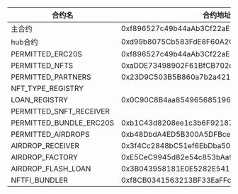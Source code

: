 | 合约名 | 合约地址 |
|-----|----|
| 主合约 | 0xf896527c49b44aAb3Cf22aE356Fa3AF8E331F280 |
| hub合约 | 0xd99b8075Cb583FdE8F60A2C3aC84eE37c701a578 |
| PERMITTED_ERC20S | 0xf896527c49b44aAb3Cf22aE356Fa3AF8E331F280 |
| PERMITTED_NFTS | 0xaDDE73498902F61BfCB702e94C31c13C534879AC |
| PERMITTED_PARTNERS | 0x23D9C503B5B860a7b2a421975EbbA1e009c480A8 |
| NFT_TYPE_REGISTRY | |
| LOAN_REGISTRY | 0x0C90C8B4aa8549656851964d5fB787F0e4F54082 |
| PERMITTED_SNFT_RECEIVER | |
| PERMITTED_BUNDLE_ERC20S | 0xb1C43d8208ee1c3b6F9218796970Bb332FFF57ab |
| PERMITTED_AIRDROPS | 0xb48DbdA4ED5B300A5DFBce46f71c77d6b4d2e877 |
| AIRDROP_RECEIVER | 0x3f4Cc2848bC51ef6EbDba503847D007f823E5a78 |
| AIRDROP_FACTORY |  0xE5CeC9945d82e54c853bAa99CB9076a48BC7D41d |
| AIRDROP_FLASH_LOAN | 0x3B043958181E0E5282E5415c953b146024e1ec97 |
| NFTFI_BUNDLER | 0xf8CB0341563213BF33EaFFc7a6775Ed0Eb6c1401 |